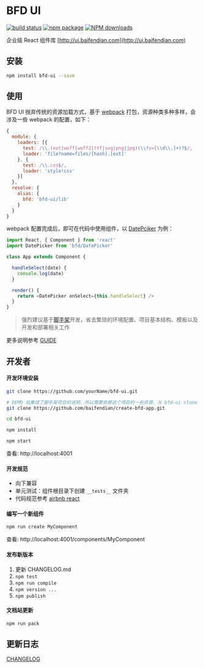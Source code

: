 # BFD UI

[![build status](https://img.shields.io/travis/baifendian/bfd-ui.svg)](https://travis-ci.org/baifendian/bfd-ui)
[![npm package](https://img.shields.io/npm/v/bfd-ui.svg)](https://www.npmjs.org/package/bfd-ui)
[![NPM downloads](http://img.shields.io/npm/dm/bfd-ui.svg)](https://npmjs.org/package/bfd-ui)

企业级 React 组件库 [http://ui.baifendian.com](http://ui.baifendian.com)

## 安装

```sh
npm install bfd-ui --save
```

## 使用

BFD UI 抛弃传统的资源加载方式，基于 [webpack](https://webpack.github.io/) 打包，资源种类多种多样，会涉及一些 webpack 的配置，如下：

```js
{
  module: {
    loaders: [{
      test: /\\.(eot|woff|woff2|ttf|svg|png|jpg)(\\?v=[\\d\\.]+)?$/,
      loader: 'file?name=files/[hash].[ext]'
    }, {
      test: /\\.css$/,
      loader: 'style!css'
    }]
  },
  resolve: {
    alias: {
      bfd: 'bfd-ui/lib'
    }
  }
}
```
webpack 配置完成后，即可在代码中使用组件，以 [DatePciker](http://ui.baifendian.com/components/DatePicker) 为例：
```js
import React, { Component } from 'react'
import DatePicker from 'bfd/DatePicker'

class App extends Component {

  handleSelect(date) {
    console.log(date)
  }

  render() {
    return <DatePicker onSelect={this.handleSelect} />
  }
}
```
> 强烈建议基于[脚手架](https://github.com/baifendian/create-bfd-app)开发，省去繁琐的环境配置、项目基本结构、模板以及开发和部署相关工作

更多说明参考 [GUIDE](GUIDE.md)



## 开发者

#### 开发环境安装

```sh
git clone https://github.com/yourName/bfd-ui.git

# DEMO 站集成了脚手架项目的说明，所以需要依赖这个项目的一些资源，与 bfd-ui clone 在同一目录下即可
git clone https://github.com/baifendian/create-bfd-app.git

cd bfd-ui

npm install

npm start
```
查看: http://localhost:4001


#### 开发规范

- 向下兼容
- 单元测试：组件根目录下创建 `__tests__` 文件夹
- 代码规范参考 [airbnb react](https://github.com/airbnb/javascript/tree/master/react)


#### 编写一个新组件
```sh
npm run create MyComponent
```
查看: http://localhost:4001/components/MyComponent


#### 发布新版本

1. 更新 CHANGELOG.md
1. `npm test`
1. `npm run compile`
1. `npm version ...`
1. `npm publish`


#### 文档站更新

```sh
npm run pack
```


## 更新日志

[CHANGELOG](CHANGELOG.md)
